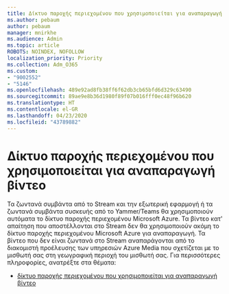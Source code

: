 ```yaml
---
title: Δίκτυο παροχής περιεχομένου που χρησιμοποιείται για αναπαραγωγή βίντεο
ms.author: pebaum
author: pebaum
manager: mnirkhe
ms.audience: Admin
ms.topic: article
ROBOTS: NOINDEX, NOFOLLOW
localization_priority: Priority
ms.collection: Adm_O365
ms.custom:
- "9002552"
- "5146"
ms.openlocfilehash: 489e92ad8fb38ff6f62db3cb65bfd6d329c63490
ms.sourcegitcommit: 89ae9e8b36d1980f89f07b016fff0ec48f96b620
ms.translationtype: HT
ms.contentlocale: el-GR
ms.lasthandoff: 04/23/2020
ms.locfileid: "43789882"
---
```

# <a name="cdn-used-for-video-playback"></a>Δίκτυο παροχής περιεχομένου που χρησιμοποιείται για αναπαραγωγή βίντεο

Τα ζωντανά συμβάντα από το Stream και την εξωτερική εφαρμογή ή τα ζωντανά συμβάντα συσκευής από το Yammer/Teams θα χρησιμοποιούν αυτόματα το δίκτυο παροχής περιεχομένου Microsoft Azure. Τα βίντεο κατ' απαίτηση που αποστέλλονται στο Stream δεν θα χρησιμοποιούν ακόμη το δίκτυο παροχής περιεχομένου Microsoft Azure για αναπαραγωγή. Τα βίντεο που δεν είναι ζωντανά στο Stream αναπαράγονται από το διακομιστή προέλευσης των υπηρεσιών Azure Media που σχετίζεται με το μισθωτή σας στη γεωγραφική περιοχή του μισθωτή σας. Για περισσότερες πληροφορίες, ανατρέξτε στα θέματα:

- [δίκτυο παροχής περιεχομένου που χρησιμοποιείται για αναπαραγωγή βίντεο](https://docs.microsoft.com/el-GR/stream/network-overview#cdn-used-for-video-playback)
